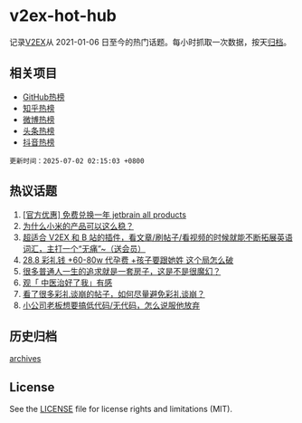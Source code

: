 # v2ex-hot-hub

 记录[V2EX](https://www.v2ex.com/)从 2021-01-06 日至今的热门话题。每小时抓取一次数据，按天[归档](archives)。
 
 ## 相关项目

- [GitHub热榜](https://github.com/lonnyzhang423/github-hot-hub)
- [知乎热榜](https://github.com/lonnyzhang423/zhihu-hot-hub)
- [微博热榜](https://github.com/lonnyzhang423/weibo-hot-hub)
- [头条热榜](https://github.com/lonnyzhang423/toutiao-hot-hub)
- [抖音热榜](https://github.com/lonnyzhang423/douyin-hot-hub)


 `更新时间：2025-07-02 02:15:03 +0800`

## 热议话题

1. [[官方优惠] 免费兑换一年 jetbrain all products](https://www.v2ex.com/t/1142148)
1. [为什么小米的产品可以这么稳？](https://www.v2ex.com/t/1142116)
1. [超适合 V2EX 和 B 站的插件，看文章/刷帖子/看视频的时候就能不断拓展英语词汇，主打一个“无痛”~（送会员）](https://www.v2ex.com/t/1142218)
1. [28.8 彩礼钱 +60-80w 代孕费 +孩子要跟她姓 这个局怎么破](https://www.v2ex.com/t/1142277)
1. [很多普通人一生的追求就是一套房子，这是不是很魔幻？](https://www.v2ex.com/t/1142119)
1. [观「	中医治好了我」有感](https://www.v2ex.com/t/1142228)
1. [看了很多彩礼谈崩的帖子，如何尽量避免彩礼谈崩？](https://www.v2ex.com/t/1142118)
1. [小公司老板想要搞低代码/无代码，怎么说服他放弃](https://www.v2ex.com/t/1142172)

## 历史归档

[archives](archives)

## License

See the [LICENSE](LICENSE) file for license rights and limitations (MIT).
